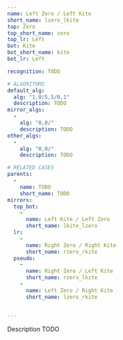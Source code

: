 ```yaml
---
name: Left Zero / Left Kite
short_name: lzero_lkite
top: Zero
top_short_name: zero
top_lr: Left
bot: Kite
bot_short_name: kite
bot_lr: Left

recognition: TODO

# ALGORITHMS
default_alg:
  alg: "1,0/5,5/0,1"
  description: TODO
mirror_algs:
  -
    alg: "0,0/"
    description: TODO
other_algs:
  -
    alg: "0,0/"
    description: TODO

# RELATED CASES
parents:
  -
    name: TODO
    short_name: TODO
mirrors:
  top_bot:
    -
      name: Left Kite / Left Zero
      short_name: lkite_lzero
  lr:
    -
      name: Right Zero / Right Kite
      short_name: rzero_rkite
  pseudo:
    -
      name: Right Zero / Left Kite
      short_name: rzero_lkite
    -
      name: Left Zero / Right Kite
      short_name: lzero_rkite


---
```


Description TODO

